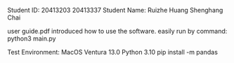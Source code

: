 Student ID: 20413203 20413337
Student Name: Ruizhe Huang Shenghang Chai


user guide.pdf
 introduced how to use the software.
 easily run by command:
  python3 main.py

Test Environment:
  MacOS Ventura 13.0
  Python 3.10
  pip install -m pandas
  
